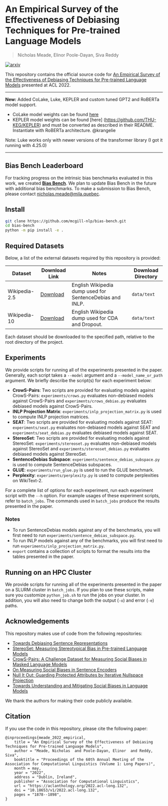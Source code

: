 # An Empirical Survey of the Effectiveness of Debiasing Techniques for Pre-trained Language Models
> Nicholas Meade, Elinor Poole-Dayan, Siva Reddy

[![arxiv](https://img.shields.io/badge/arXiv-2110.00768-b31b1b.svg)](https://arxiv.org/abs/2110.08527)

This repository contains the official source code for [An Empirical Survey of the Effectiveness of Debiasing Techniques for Pre-trained Language Models](https://arxiv.org/abs/2110.08527) presented at ACL 2022.

-------
**New:** Added CoLake, Luke, KEPLER and custom tuned GPT2 and RoBERTa model support. 
- CoLake model weights can be found [here](https://github.com/txsun1997/CoLAKE)
- KEPLER model weights can be found [here] (https://github.com/THU-KEG/KEPLER) and must be 
  converted as described in their README. Instantiate with RoBERTa architecture.
@krangelie

Note: Luke works only with newer versions of the transformer library (I got it running with 4.25.0)

-------

## Bias Bench Leaderboard
For tracking progress on the intrinsic bias benchmarks evaluated in this work, we created [**Bias Bench**](https://mcgill-nlp.github.io/bias-bench/). We plan to update Bias Bench in the future with additional bias benchmarks. To make a submission to Bias Bench, please contact nicholas.meade@mila.quebec.

## Install
```bash
git clone https://github.com/mcgill-nlp/bias-bench.git
cd bias-bench 
python -m pip install -e .
```

## Required Datasets
Below, a list of the external datasets required by this repository is provided:

Dataset | Download Link | Notes | Download Directory
--------|---------------|-------|-------------------
Wikipedia-2.5 | [Download](https://drive.google.com/file/d/1JSlm8MYDbNjpMPnKbb91T-xZnlWAZmZl/view?usp=sharing) | English Wikipedia dump used for SentenceDebias and INLP. | `data/text`
Wikipedia-10 | [Download](https://drive.google.com/file/d/1boQTn44RnHdxWeUKQAlRgQ7xrlQ_Glwo/view?usp=sharing) | English Wikipedia dump used for CDA and Dropout. | `data/text`

Each dataset should be downloaded to the specified path, relative to the root directory of the project.

## Experiments
We provide scripts for running all of the experiments presented in the paper.
Generally, each script takes a `--model` argument and a `--model_name_or_path` argument.
We briefly describe the script(s) for each experiment below:

* **CrowS-Pairs**: Two scripts are provided for evaluating models against CrowS-Pairs: `experiments/crows.py` evaluates non-debiased
  models against CrowS-Pairs and `experiments/crows_debias.py` evaluates debiased models against CrowS-Pairs.
* **INLP Projection Matrix**: `experiments/inlp_projection_matrix.py` is used to compute INLP projection matrices.
* **SEAT**: Two scripts are provided for evaluating models against SEAT: `experiments/seat.py` evaluates non-debiased models against SEAT and
  `experiments/seat_debias.py` evaluates debiased models against SEAT.
* **StereoSet**: Two scripts are provided for evaluating models against StereoSet: `experiments/stereoset.py` evaluates non-debiased models against StereoSet and
  `experiments/stereoset_debias.py` evaluates debiased models against StereoSet.
* **SentenceDebias Subspace**: `experiments/sentence_debias_subspace.py` is used to compute SentenceDebias subspaces.
* **GLUE**: `experiments/run_glue.py` is used to run the GLUE benchmark.
* **Perplexity**: `experiments/perplexity.py` is used to compute perplexities on WikiText-2.

For a complete list of options for each experiment, run each experiment script with the `--h` option.
For example usages of these experiment scripts, refer to `batch_jobs`.
The commands used in `batch_jobs` produce the results presented in the paper.

### Notes
* To run SentenceDebias models against any of the benchmarks, you will first need to run `experiments/sentence_debias_subspace.py`.
* To run INLP models against any of the benchmarks, you will first need to run `experiments/inlp_projection_matrix.py`.
* `export` contains a collection of scripts to format the results into the tables presented in the paper.

## Running on an HPC Cluster
We provide scripts for running all of the experiments presented in the paper on a SLURM cluster in `batch_jobs`.
If you plan to use these scripts, make sure you customize `python_job.sh` to run the jobs on your cluster.
In addition, you will also need to change both the output (`-o`) and error (`-e`) paths.

## Acknowledgements
This repository makes use of code from the following repositories:

* [Towards Debiasing Sentence Representations](https://github.com/pliang279/sent_debias)
* [StereoSet: Measuring Stereotypical Bias in Pre-trained Language Models](https://github.com/moinnadeem/stereoset)
* [CrowS-Pairs: A Challenge Dataset for Measuring Social Biases in Masked Language Models](https://github.com/nyu-mll/crows-pairs)
* [On Measuring Social Biases in Sentence Encoders](https://github.com/w4ngatang/sent-bias)
* [Null It Out: Guarding Protected Attributes by Iterative Nullspace Projection](https://github.com/shauli-ravfogel/nullspace_projection)
* [Towards Understanding and Mitigating Social Biases in Language Models](https://github.com/pliang279/lm_bias)

We thank the authors for making their code publicly available.

## Citation
If you use the code in this repository, please cite the following paper:

    @inproceedings{meade_2022_empirical,
        title = "An Empirical Survey of the Effectiveness of Debiasing Techniques for Pre-trained Language Models",
        author = "Meade, Nicholas  and Poole-Dayan, Elinor  and Reddy, Siva",
        booktitle = "Proceedings of the 60th Annual Meeting of the Association for Computational Linguistics (Volume 1: Long Papers)",
        month = may,
        year = "2022",
        address = "Dublin, Ireland",
        publisher = "Association for Computational Linguistics",
        url = "https://aclanthology.org/2022.acl-long.132",
        doi = "10.18653/v1/2022.acl-long.132",
        pages = "1878--1898",
    }
